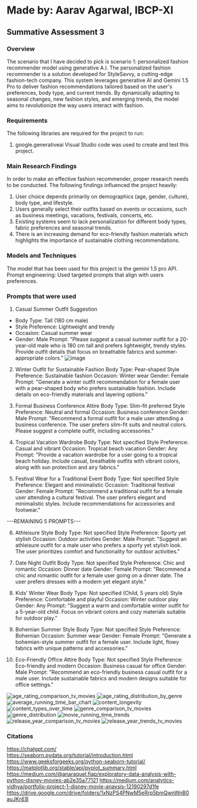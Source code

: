 # Made by: Aarav Agarwal, IBCP-XI
## Summative Assessment 3

### Overview

The scenario that I have decided to pick is scenario 1: personalized fashion recommender model using generative A.I. The personalized fashion recommender is a solution developed for StyleSavvy, a cutting-edge fashion-tech company. This system leverages generative AI and Gemini 1.5 Pro to deliver fashion recommendations tailored based on the user's preferences, body type, and current trends. By dynamically adapting to seasonal changes, new fashion styles, and emerging trends, the model aims to revolutionize the way users interact with fashion. <br/>

### Requirements
The following libraries are required for the project to run:
1. google.generativeai
Visual Studio code was used to create and test this project.
 

### Main Research Findings

In order to make an effective fashion recommender, proper research needs to be conducted. The following findings influenced the project heavily: </br>

1. User choice depends primarily on demographics (age, gender, culture), body type, and lifestyle. </br>
2. Users generally select their outfits based on events or occasions, such as business meetings, vacations, festivals, concerts, etc. </br>
3. Existing systems seem to lack personalization for different body types, fabric preferences and seasonal trends. </br>
4. There is an increasing demand for eco-friendly fashion materials which highlights the importance of sustainable clothing recommendations. </br>


### Models and Techniques 

The model that has been used for this project is the gemini 1.5 pro API. <br/>
Prompt engineering: Used targeted prompts that align with users preferences. <br/>

### Prompts that were used 

1. Casual Summer Outfit Suggestion
- Body Type: Tall (180 cm male)
- Style Preference: Lightweight and trendy
- Occasion: Casual summer wear
- Gender: Male
Prompt:
"Please suggest a casual summer outfit for a 20-year-old male who is 180 cm tall and prefers lightweight, trendy styles. Provide outfit details that focus on breathable fabrics and summer-appropriate colors."
![image](https://github.com/user-attachments/assets/4bc7ebc0-d40d-46ba-8ac5-8271860e0467)

2. Winter Outfit for Sustainable Fashion
Body Type: Pear-shaped
Style Preference: Sustainable fashion
Occasion: Winter wear
Gender: Female
Prompt:
"Generate a winter outfit recommendation for a female user with a pear-shaped body who prefers sustainable fashion. Include details on eco-friendly materials and layering options."

3. Formal Business Conference Attire
Body Type: Slim-fit preferred
Style Preference: Neutral and formal
Occasion: Business conference
Gender: Male
Prompt:
"Recommend a formal outfit for a male user attending a business conference. The user prefers slim-fit suits and neutral colors. Please suggest a complete outfit, including accessories."

4. Tropical Vacation Wardrobe
Body Type: Not specified
Style Preference: Casual and vibrant
Occasion: Tropical beach vacation
Gender: Any
Prompt:
"Provide a vacation wardrobe for a user going to a tropical beach holiday. Include casual, breathable outfits with vibrant colors, along with sun protection and airy fabrics."

5. Festival Wear for a Traditional Event
Body Type: Not specified
Style Preference: Elegant and minimalistic
Occasion: Traditional festival
Gender: Female
Prompt:
"Recommend a traditional outfit for a female user attending a cultural festival. The user prefers elegant and minimalistic styles. Include recommendations for accessories and footwear."

---REMAINING 5 PROMPTS---

6. Athleisure Style
Body Type: Not specified
Style Preference: Sporty yet stylish
Occasion: Outdoor activities
Gender: Male
Prompt:
"Suggest an athleisure outfit for a male user who prefers a sporty yet stylish look. The user prioritizes comfort and functionality for outdoor activities."

7. Date Night Outfit
Body Type: Not specified
Style Preference: Chic and romantic
Occasion: Dinner date
Gender: Female
Prompt:
"Recommend a chic and romantic outfit for a female user going on a dinner date. The user prefers dresses with a modern yet elegant style."

8. Kids’ Winter Wear
Body Type: Not specified (Child, 5 years old)
Style Preference: Comfortable and playful
Occasion: Winter outdoor play
Gender: Any
Prompt:
"Suggest a warm and comfortable winter outfit for a 5-year-old child. Focus on vibrant colors and cozy materials suitable for outdoor play."

9. Bohemian Summer Style
Body Type: Not specified
Style Preference: Bohemian
Occasion: Summer wear
Gender: Female
Prompt:
"Generate a bohemian-style summer outfit for a female user. Include light, flowy fabrics with unique patterns and accessories."

10. Eco-Friendly Office Attire
Body Type: Not specified
Style Preference: Eco-friendly and modern
Occasion: Business casual for office
Gender: Male
Prompt:
"Recommend an eco-friendly business casual outfit for a male user. Include sustainable fabrics and modern designs suitable for office settings."

![age_rating_comparison_tv_movies](https://github.com/user-attachments/assets/dfce6892-d4db-4751-94f0-5804576312f5)
![age_rating_distribution_by_genre](https://github.com/user-attachments/assets/6fa488fd-527f-4000-84e0-1c85c0a268bd)
![average_running_time_bar_chart](https://github.com/user-attachments/assets/2477c958-617a-4541-b6bc-840d2098962c)
![content_longevity](https://github.com/user-attachments/assets/d1546a81-74cd-4b5c-aaf8-25bdc5e55c73)
![content_types_over_time](https://github.com/user-attachments/assets/da478a32-cdbf-47b7-903f-1e336b0c90fb)
![genre_comparison_tv_movies](https://github.com/user-attachments/assets/aacd4bc4-9625-4672-9228-efd4a4435b94)
![genre_distribution](https://github.com/user-attachments/assets/703302ae-e5d4-4c32-8054-c7bdbd024455)
![movie_running_time_trends](https://github.com/user-attachments/assets/8aec0dbd-3a87-467e-b516-d8a6ad95081d)
![release_year_comparison_tv_movies](https://github.com/user-attachments/assets/4864e244-acfd-4828-99e5-60eb6e2a4930)
![release_year_trends_tv_movies](https://github.com/user-attachments/assets/7182dd9f-e633-4d0b-8999-600298fa513f)

### Citations <br/>
https://chatgpt.com/ <br/>
https://seaborn.pydata.org/tutorial/introduction.html <br/>
https://www.geeksforgeeks.org/python-seaborn-tutorial/ <br/>
https://matplotlib.org/stable/api/pyplot_summary.html <br/>
https://medium.com/@anaraquel.fiap/exploratory-data-analysis-with-python-disney-movies-ab2e35a77121 
https://medium.com/analytics-vidhya/portfolio-project-1-disney-movie-anaysis-12190297d1fe
https://drive.google.com/drive/folders/1xNzPS4PNwM5eRrp5bmQwnWnB0auJKnEB

